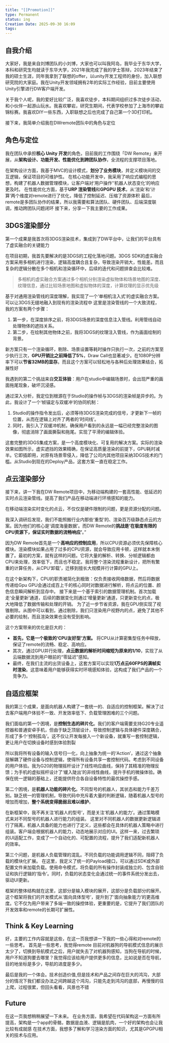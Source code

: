 ```yaml
---
title: "[[Promotion]]"
type: Permanent
status: ing
Creation Date: 2025-09-30 16:09
tags:
---
```

## 自我介绍
大家好，我是来自刘博团队的小刘博，大家也可以叫我阿岛，我毕业于东华大学，本科和研究生均就读于东华大学，2021年我完成了我的学士答辩，2023年结束了我的硕士生涯，同年我拿到了联想的offer，以unity开发工程师的身份，加入联想研究院的大家庭。我在Unity开发领域拥有2年的实际工作经验，目前主要使用Unity引擎进行DW客户端开发。

关于我个人呢，我的爱好比较广泛，我喜欢徒步，本科期间组织过多次徒步活动，和小伙伴一起游山玩水。我喜欢攀岩，研究生期间，代表学校参加了上海市的攀岩锦标赛。我喜欢DIY一些东西，入职联想之后也完成了自己第一个3D打印机。

接下来，我简单介绍我在DWremote团队中的角色与定位

## 角色与定位
我在团队中承担**核心 Unity 开发**的角色，目前我的工作围绕「DW Remote」来开展，从**架构设计、功能开发、性能优化到跨团队协作**，全流程的支撑项目落地。

在架构设计方面，我基于MVC的设计模式，**划分了业务模块**，并定义模块间的交互逻辑，保证项目的可维护性。
在核心功能开发中，我采用了响应式编程的思想，构建了机器人数据管理模块，让客户端对‘用户操作’‘机器人状态变化’的响应更及时。
在性能优化方面，基于**URP 渲染管线**和**GPGPU 技术**，从‘渲染’和‘计算’两个维度对remote进行了优化，降低了控制延迟、压缩了资源体积
最后，remote是多团队协作的结果，所以我需要和算法团队、硬件团队、后端深度联调，推动跨团队问题闭环
接下来，分享一下我主要的工作成果。

## 3DGS渲染部分
第一个成果是我首次将3DGS渲染技术，集成到了DW平台中，让我们的平台具有了虚实融合的关键能力

在项目初期，我首先要解决的是3DGS的工程化落地问题。3DGS SDK的虚实融合方案采用多相机进行渲染，逻辑高度耦合且复杂，导致渲染开销大，性能差。而且复杂的逻辑分散在多个相机和渲染循环中，后续的迭代和问题排查会比较难。
>多相机的虚实融合方案通过多个相机分别渲染虚拟物体和场景地图的深度、纹理信息，通过比较场景地图和虚拟物体的深度，计算纹理的显示优先级

基于对通用渲染管线的深度理解，我实现了一个‘单相机注入式’的虚实融合方案。可以让3DGS无缝地融入到现有的渲染流程中
这里是渲染管线的一个大致流程，我的方案有两个步骤：
1. 第一步，在深度排序之前，将3DGS场景的深度信息注入管线。利用管线自动处理物体的遮挡关系。
2. 第二步，在绘制其他物体之前，我将3DGS的纹理注入管线，作为画面绘制的背景。

新方案只有一个渲染循环，剔除、场景设置等耗时操作只执行一次，之前的方案至少执行三次，**GPU开销比之前降低了5%**，Draw Call也显著减少。在1080P分辨率下可以**节省32MB的显存**。而且这个方案可以轻松地与各种后处理效果结合，拓展性好

我遇到的第二个挑战来自**交互体验**：用户在studio中编辑场景时，会出现严重的画面拖尾现象，破坏沉浸感。

通过深入分析，我定位到根源在于Studio的操作帧与3DGS的渲染帧是异步的。为此，我设计了一个‘帧锚定与双缓冲’的协同机制：

1. Studio的操作指令发出后，必须等待3DGS渲染完成的信号，才更新下一帧的位置，从而在逻辑上对齐了两者的‘时间线’。
2. 同时，我引入了双缓冲机制，确保用户看到的永远是一幅已经完整渲染的图像，彻底消除了画面撕裂和拖尾。实现了平滑的编辑体验。


这套完整的3DGS集成方案，是一个高度模块化、可复用的解决方案。实际的渲染效果如图所示，虚实遮挡的效果精确，在保证高质量渲染的前提下，GPU耗时减半。它即插即用，对原有场景零侵入，降低了公司内其他项目采纳3DGS技术的门槛。从Studio到现在的Deploy产品，这套方案一直在稳定工作。

## 点云渲染部分
接下来，讲一下我在DW Remote项目中，为移动端构建的一套高性能、低延迟的实时点云渲染管线。提高了我们产品在移动端进行环境感知的能力。

在移动端渲染实时变化的点云，不仅仅是硬件限制的问题，更是资源分配的问题。

我深入调研后发现，我们不能照搬行业内那些‘重型’的、渲染百万级静态点云的方案。因为他们的核心是‘调度海量数据’。而DW Remote的**挑战是‘在极度有限的CPU资源下，保证实时数据的流畅响应’**。”

因为DW Remote首先是一个**高响应的控制应用**，所以CPU资源必须优先保障核心模块。渲染模块如果占用了过多的CPU资源，就会导致应用卡顿，这样就本末倒置了。最初的方案，就有这样的问题。它将大量的解析、转换、分帧逻辑都由CPU来处理，效率低下，而且也不稳定。我将整个渲染流程重新设计，把所有繁重的计算任务，从CPU‘卸载’，迁移到擅长大规模并行计算的GPU上。

在这个新架构下，CPU的职责被简化到极致：仅负责接收网络数据，然后将数据传递给Gpu
GPU会通过成百上千的核心同时对数据进行解析，将点云的位置、颜色信息瞬间解析到显存中。
接下来是一个基于索引的数据管理机制。首次加载走‘全量更新’通道，后续的数据变化则通过‘增量更新’通道，只更新变化的点，极大地降低了数据传输和处理的开销。
为了近一步节省资源，我在GPU侧实现了视锥剔除。从图中可以看到，通过剔除，我们只渲染用户视野内的点，避免了其他不必要的绘制，而且渲染效果也没有受到影响。

这个方案带来的优化是巨大的：
- **首先，它是一个极致的‘CPU友好型’方案。** 将CPU从计算密集型任务中释放，保证了remote的流畅、稳定、高响应。
- 其次，通过GPU并行处理，**点云数据的解析时间缩短为原来的1/10**，实现了从云端数据流到用户眼前的“零延迟”感知。
- 最终，在我们主流的出货设备上，这套方案可以实现**1万点云60FPS的满帧实时渲染**。这意味着用户能够获得实时环境感知体验，这构成了我们产品的一个竞争力。

## 自适应框架

我的第三个成果，是面向机器人构建了一套统一的、自适应的控制框架。解决了过去客户端用户体验不一致、开发效率低下、负载管理困难的三个问题。

我们面临的第一个困境，是**控制生态的碎片化**。我们的客户端需要支持G20专业遥控器和普通安卓手机，但由于缺乏顶层设计，导致控制逻辑与具体硬件深度耦合，形成了多个‘控制孤岛’。这不仅让开发每接入一个新设备，就重写一套控制逻辑，更让用户在切换设备时感到体验割裂

所以我将所有设备的输入信号归一化，向上抽象为统一的‘Action’，通过这个抽象层解耦了硬件设备与控制逻辑，使得所有设备共享一套控制代码。考虑到不同设备的用户体验。我为G20的物理摇杆设计了线性响应曲线，保持了其精准的物理反馈；为手机的虚拟摇杆设计了‘缓入陡出’的非线性曲线，提升手机的微操体验。确保在统一逻辑的基础上，还能提供符合各自设备特性的最优操控手感。

第二个困境，是**机器人功能的碎片化**。不同型号的机器人，其状态和能力千差万别。缺乏统一的管理机制，导致代码中充斥着大量的判断逻辑，随着机器人型号的增加而增加，**整个系统变得脆弱且难以维护**。

在新框架中，我不再关注‘机器人的型号’，而是关注‘机器人的能力’。通过策略模式来对不同型号的机器人进行能力的组装。
这里对不同机器人的数据更新逻辑进行了隔离，机器人具备的能力也进行了定义，这些都会在具体的机器人策略中进行组装。客户端会根据机器人的能力，动态地展示对应的UI。这样一来，过去繁琐的UI适配工作，变成了一个自动化的、可配置的流程，提升了我们适配新机器人的效率。

第三个问题，是机器人负载管理的混乱。不同负载的功能调用逻辑不同，阻碍了负载的模块化扩展。
在这里，我定义了统一的Payload接口，可以通过SDK或外部配置文件来加载负载。使用命令模式，将负载的所有操作封装成独立的、包含自验证和执行逻辑的‘指令’。同时，负载的状态变化会通过统一的事件系统分发出去，驱动UI更新。

框架的整体结构就在这里，这部分是输入模块的展开，这部分是负载部分的展开。这个框架将我们的开发模式从‘面向具体型号’，提升到了‘面向抽象能力’的更高维度。它不仅为用户带来了多端一致的操控体验，更重要的是，它提升了我们团队的开发效率和remote的长期可扩展性。

## Think & Key Learning
好，主要的工作内容就是这些，在这一页我想讲一下我的一些心得和对remote的一些思考。
首先是一些思考，我觉得remote 目前对机器狗的导航模式信息的展示太少了，切换到导航模式之后，用户就失去了对机器狗感知，当狗在导航的时候，用户不知道狗要去哪里？我觉得应该给用户提供更多的信息，比如说是否在导航，目的地坐标是多少，导航的进度是多少。

最后是我的一个体会。技术创造价值,但是技术和产品之间存在巨大的鸿沟，大部分的情况下我们都没办法之间跨越这个鸿沟，只能先走到鸿沟的底部，再慢慢的往上爬，过程很累，但回头看看，风景也不错
## Future
在这一页我想稍稍展望一下未来。
在业务方面，我希望在代码架构这一方面有所提高，架构是一个app的骨骼，数据是血液、逻辑是肌肉，一个好的架构也会让我比较有成就感
在技术方面，我想多了解和学习渲染方面的知识，尤其是GPGPU相关的技术与应用。